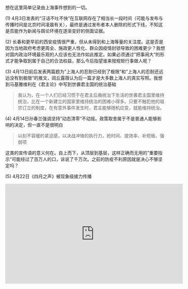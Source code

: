 <!--
---
layout: post
title: 有关于上海
description: 清醒集
date: 2022-04-14
image: 'https://s2.loli.net/2022/04/24/FLxZyfGv3bs7rMp.jpg'
tags: [personal]
---
-->

想在这里简单记录由上海事件想到的一切。

(1) 4月3日发表的“汪诘不吐不快”在互联网存在了相当长一段时间（可能与发布与传播时间是北京时间凌晨有关），最终是通过发布者本人删除的形式下线，不知这是否能作为新闻与舆论环境在逐渐变好的侧面证据。

(2) 长春和更早前的西安疫情很严重，但从未得到和上海等量的关注度。这是否是因为当地政府考虑更周全、施政更人性化、群众因疫情封锁导致的困难更少？我想对国内政治环境最乐观的人应该也无法作如此推定。如果必须通过”把事闹大“的形式才能争取到属于自己的合法权益，那么今后指望谁来按规矩行事做人呢？

(3) 4月13日前后发表两篇题为”上海人的忍耐已经到了极限“和”上海人的忍耐还远远没有到极限“的推文，闾丘露薇认为后一篇才是大多数上海人的真实写照。我想到马基雅维利在《君主论》中写到世袭君主国的统治基础
> 我认为，在一个人们已经习惯于在君主后裔统治下生活的世袭君主国里维持统治，比在一个新建立的国家里维持统治的困难小得多。只要不触犯他的祖宗订立的制度，在有意外事件发生时，君主能够随机应变，就能维持统治。

(4) 4月14日孙春兰强调坚持”动态清零“不动摇。政策取舍属于不是普通人能够影响的决定，但一直不是很明白
> 以刻不容缓的紧迫感，以决战冲锋的执行力，抢时间、提效率、补短板、强弱项

这类的宣传语的意义何在。自上而下，从顶层到基层，这样正确而无用的”重要指示“可能经过了百万人的口，诉说了千万次。之前的防疫不利原因就是决心不够坚定吗？

(5) 4月22日《四月之声》被现象级接力传播
<iframe width="560" height="315" src="https://www.youtube.com/embed/38_thLXNHY8" title="YouTube video player" frameborder="0" allow="accelerometer; autoplay; clipboard-write; encrypted-media; gyroscope; picture-in-picture" allowfullscreen></iframe>
